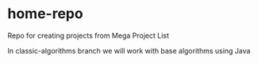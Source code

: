 # home-repo
Repo for creating projects from Mega Project List

In classic-algorithms branch we will work with base algorithms using Java
